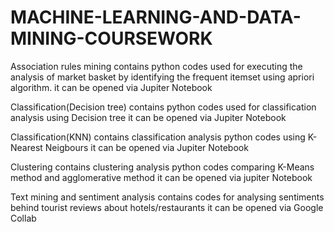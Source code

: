 # MACHINE-LEARNING-AND-DATA-MINING-COURSEWORK
Association rules mining contains python codes used for executing the 
analysis of market basket by identifying the frequent itemset using apriori algorithm. 
it can be opened via Jupiter Notebook

Classification(Decision tree) contains python codes used for classification analysis using Decision tree
it can be opened via Jupiter Notebook

Classification(KNN) contains classification analysis python codes using K-Nearest Neigbours 
it can be opened via Jupiter Notebook

Clustering contains clustering analysis python codes comparing K-Means method and agglomerative method
it can be opened via jupiter Notebook

Text mining and sentiment analysis contains codes for analysing sentiments behind tourist reviews about hotels/restaurants
it can be opened via Google Collab
